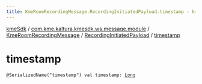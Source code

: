 ```yaml
---
title: KmeRoomRecordingMessage.RecordingInitiatedPayload.timestamp - kmeSdk
---
```


[kmeSdk](../../../index.html) / [com.kme.kaltura.kmesdk.ws.message.module](../../index.html) / [KmeRoomRecordingMessage](../index.html) / [RecordingInitiatedPayload](index.html) / [timestamp](./timestamp.html)

# timestamp

`@SerializedName("timestamp") val timestamp: `[`Long`](https://kotlinlang.org/api/latest/jvm/stdlib/kotlin/-long/index.html)